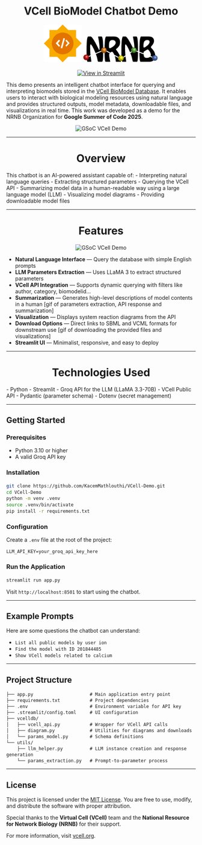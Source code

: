 <h1 align="center">VCell BioModel Chatbot Demo</h1>

<p align="center">
  <img src="misc/gsoc.png" alt="Google Summer of Code Logo" width="100"/>
  <img src="misc/NRNB.png" alt="NRNB Logo" width="200"/>
  <br><br>
  <a href="https://share.streamlit.io/KacemMathlouthi/VCell-Demo">
    <img src="https://static.streamlit.io/badges/streamlit_badge_black_white.svg" alt="View in Streamlit" />
  </a>
</p>

This demo presents an intelligent chatbot interface for querying and interpreting biomodels stored in the [VCell BioModel Database](https://vcell.cam.uchc.edu/api/v0/biomodel). It enables users to interact with biological modeling resources using natural language and provides structured outputs, model metadata, downloadable files, and visualizations in real time. This work was developed as a demo for the NRNB Organization for **Google Summer of Code 2025**.

<p align="center">
  <img src="https://i.imgur.com/FgayjY9.png" alt="GSoC VCell Demo" width = "600" />
</p>

---

<h1 align="center">Overview</h1>
This chatbot is an AI-powered assistant capable of:
- Interpreting natural language queries
- Extracting structured parameters
- Querying the VCell API
- Summarizing model data in a human-readable way using a large language model (LLM)
- Visualizing model diagrams
- Providing downloadable model files

---

<h1 align="center">Features</h1>

<p align="center">
  <img src="misc/demo.gif" alt="GSoC VCell Demo" width = "600" />
</p>

- **Natural Language Interface** — Query the database with simple English prompts
- **LLM Parameters Extraction** — Uses LLaMA 3 to extract structured parameters
- **VCell API Integration** — Supports dynamic querying with filters like author, category, biomodelid...
- **Summarization** — Generates high-level descriptions of model contents in a human
[gif of parameters extraction, API response and summarization]
- **Visualization** — Displays system reaction diagrams from the API
- **Download Options** — Direct links to SBML and VCML formats for downstream use
[gif of downloading the provided files and visualizations]
- **Streamlit UI** — Minimalist, responsive, and easy to deploy


---

<h1 align="center">Technologies Used</h1>
- Python
- Streamlit
- Groq API for the LLM (LLaMA 3.3-70B)
- VCell Public API
- Pydantic (parameter schema)
- Dotenv (secret management)

---

## Getting Started
### Prerequisites
- Python 3.10 or higher
- A valid Groq API key

### Installation
```bash
git clone https://github.com/KacemMathlouthi/VCell-Demo.git
cd VCell-Demo
python -m venv .venv
source .venv/bin/activate
pip install -r requirements.txt
```

### Configuration

Create a `.env` file at the root of the project:

```env
LLM_API_KEY=your_groq_api_key_here
```

### Run the Application

```bash
streamlit run app.py
```

Visit `http://localhost:8501` to start using the chatbot.

---

## Example Prompts
Here are some questions the chatbot can understand:
- `List all public models by user ion`
- `Find the model with ID 201844485`
- `Show VCell models related to calcium`

---

## Project Structure
```
├── app.py                     # Main application entry point
├── requirements.txt           # Project dependencies
├── .env                       # Environment variable for API key
├── .streamlit/config.toml     # UI configuration
├── vcelldb/
│   ├── vcell_api.py           # Wrapper for VCell API calls
│   ├── diagram.py             # Utilities for diagrams and downloads
│   └── params_model.py        # Schema definitions
└── utils/
    ├── llm_helper.py          # LLM instance creation and response generation
    └── params_extraction.py   # Prompt-to-parameter process
```

---

## License

This project is licensed under the [MIT License](LICENSE). You are free to use, modify, and distribute the software with proper attribution.

Special thanks to the **Virtual Cell (VCell)** team and the **National Resource for Network Biology (NRNB)** for their support.

For more information, visit [vcell.org](https://vcell.org).
